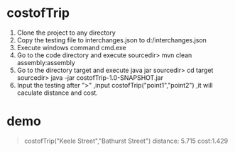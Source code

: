 # costofTrip
1. Clone the project to any directory
2. Copy the testing file to interchanges.json to d:/interchanges.json
3. Execute windows command
    cmd.exe
4. Go to the code directory and execute
    sourcedir> mvn clean assembly:assembly
5. Go to the directory target and execute java jar
    sourcedir> cd target
    sourcedir> java -jar costofTrip-1.0-SNAPSHOT.jar
5. Input the testing after ">" ,input costofTrip("point1","point2") ,it will caculate distance and cost.
# demo
>costofTrip("Keele Street","Bathurst Street")
distance: 5.715
cost:1.429

>

